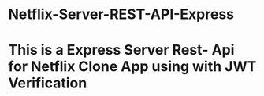 # Netflix-Server-REST-API-Express
# This is a Express Server Rest- Api for Netflix Clone App  using with  JWT Verification
